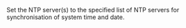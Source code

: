 Set the NTP server(s) to the specified list of NTP servers for synchronisation of system time and date.